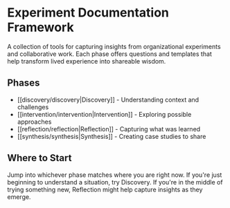 # Experiment Documentation Framework

A collection of tools for capturing insights from organizational experiments and collaborative work. Each phase offers questions and templates that help transform lived experience into shareable wisdom.

## Phases
- [[discovery/discovery|Discovery]] - Understanding context and challenges
- [[intervention/intervention|Intervention]] - Exploring possible approaches
- [[reflection/reflection|Reflection]] - Capturing what was learned
- [[synthesis/synthesis|Synthesis]] - Creating case studies to share

## Where to Start
Jump into whichever phase matches where you are right now. If you're just beginning to understand a situation, try Discovery. If you're in the middle of trying something new, Reflection might help capture insights as they emerge.